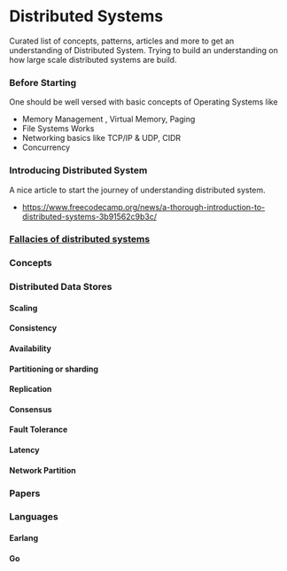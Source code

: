 # Distributed Systems

Curated list of concepts, patterns, articles and more to get an understanding of Distributed System.
Trying to build an understanding on how large scale distributed systems are build.

### Before Starting

One should be well versed with basic concepts of Operating Systems like

* Memory Management , Virtual Memory, Paging
* File Systems Works
* Networking basics like TCP/IP & UDP, CIDR 
* Concurrency

### Introducing Distributed System

A nice article to start the journey of understanding distributed system.
* https://www.freecodecamp.org/news/a-thorough-introduction-to-distributed-systems-3b91562c9b3c/


### [Fallacies of distributed systems](https://github.com/santojos/Distributed-Systems/tree/main/Fallacies%20of%20distributed%20systems)


### Concepts

### Distributed Data Stores


#### Scaling
#### Consistency
#### Availability
#### Partitioning or sharding
#### Replication
#### Consensus
#### Fault Tolerance
#### Latency
#### Network Partition


### Papers

### Languages 

#### Earlang 
#### Go 
